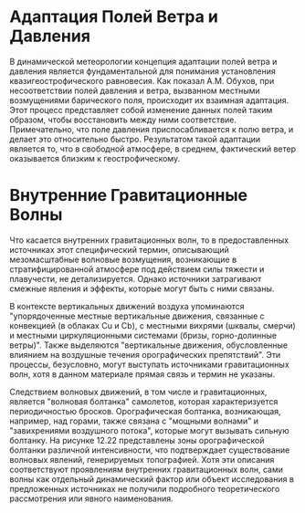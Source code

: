 # Адаптация Полей Ветра и Давления

В динамической метеорологии концепция адаптации полей ветра и давления является фундаментальной для понимания установления квазигеострофического равновесия. Как показал А.М. Обухов, при несоответствии полей давления и ветра, вызванном местными возмущениями барического поля, происходит их взаимная адаптация. Этот процесс представляет собой изменение данных полей таким образом, чтобы восстановить между ними соответствие. Примечательно, что поле давления приспосабливается к полю ветра, и делает это относительно быстро. Результатом такой адаптации является то, что в свободной атмосфере, в среднем, фактический ветер оказывается близким к геострофическому.

# Внутренние Гравитационные Волны

Что касается внутренних гравитационных волн, то в предоставленных источниках этот специфический термин, описывающий мезомасштабные волновые возмущения, возникающие в стратифицированной атмосфере под действием силы тяжести и плавучести, не детализируется. Однако источники затрагивают смежные явления и эффекты, которые могут быть с ними связаны.

В контексте вертикальных движений воздуха упоминаются "упорядоченные местные вертикальные движения, связанные с конвекцией (в облаках Cu и Cb), с местными вихрями (шквалы, смерчи) и местными циркуляционными системами (бризы, горно-долинные ветры)". Также выделяются "вертикальные движения, обусловленные влиянием на воздушные течения орографических препятствий". Эти процессы, безусловно, могут выступать источниками гравитационных волн, хотя в данном материале прямая связь и термин не указаны.

Следствием волновых движений, в том числе и гравитационных, является "волновая болтанка" самолетов, которая характеризуется периодичностью бросков. Орографическая болтанка, возникающая, например, над горами, также связана с "мощными волнами" и "завихрениями воздушного потока", которые могут вызывать сильную болтанку. На рисунке 12.22 представлены зоны орографической болтанки различной интенсивности, что подтверждает существование волновых явлений, генерируемых топографией. Хотя эти описания соответствуют проявлениям внутренних гравитационных волн, сами волны как отдельный динамический фактор или объект исследования в предложенных источниках не получили подробного теоретического рассмотрения или явного наименования.
